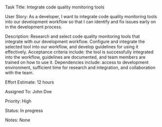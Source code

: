 Task Title: Integrate code quality monitoring tools

User Story: As a developer, I want to integrate code quality monitoring tools into our development workflow so that I can identify and fix issues early on in the development process.

Description: 
Research and select code quality monitoring tools that integrate with our development workflow. 
Configure and integrate the selected tool into our workflow, and develop guidelines for using it effectively. 
Acceptance criteria include: the tool is successfully integrated into the workflow, guidelines are documented, and team members are trained on how to use it. 
Dependencies include: access to development environment, sufficient time for research and integration, and collaboration with the team. 

Effort Estimate: 12 hours

Assigned To: John Doe

Priority: High

Status: In progress

Notes: None
